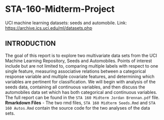 # STA-160-Midterm-Project
UCI machine learning datasets: seeds and automobile. Link: https://archive.ics.uci.edu/ml/datasets.php
## INTRODUCTION
The goal of this report is to explore two multivariate data sets from the UCI Machine Learning Repository, Seeds and Automobiles. Points of interest include but are not limited to, comparing multiple labels with respect to one single feature, measuring associative relations between a categorical response variable and multiple covariate features, and determining which variables are pertinent for classification. We will begin with analysis of the seeds data, containing all continuous variables, and then discuss the automobiles data set which has both categorical and continuous variables. The full report can be found in the `STA 160 Midterm Jordan Brennan.pdf` file. **Rmarkdown Files** - The two rmd files, `STA 160 Midterm Seeds.Rmd` and `STA 160 Autos.Rmd` contain the source code for the two analyses of the data sets. 

